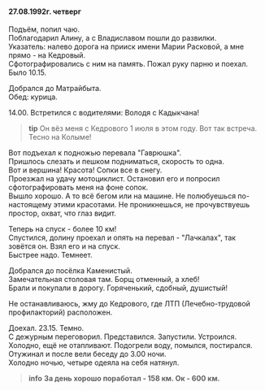 #### 27.08.1992г. четверг

Подъём, попил чаю.  
Поблагодарил Алину, а с Владиславом пошли до развилки.  
Указатель: налево дорога на прииск имени Марии Расковой, а мне прямо - на Кедровый.  
Сфотографировались с ним на память. Пожал руку парню и поехал.  
Было 10.15.

Добрался до Матрайбыта.  
Обед: курица. 

14.00. Встретился с водителями: Володя с Кадыкчана!
  
> **tip**
> Он вёз меня с Кедрового 1 июля в этом году. Вот так встреча. Тесно на Колыме!

Вот подъехал к подножью перевала "Гаврюшка".  
Пришлось слезать и пешком подниматься, скорость то одна.  
Вот и вершина! Красота! Сопки все в снегу.  
Проезжал на удачу мотоциклист. Остановил его и попросил сфотографировать меня на фоне сопок.  
Вышло хорошо. А то всё бегом или на машине. Не полюбуешься по-настоящему этими красотами. Не проникнешься, не прочувствуешь простор, охват, что глаз видит.

Теперь на спуск - более 10 км!  
Спустился, долину проехал и опять на перевал - "Лачкалах", так зовётся он. Взял его и на спуск.    
Быстрее надо. Темнеет.  

Добрался до посёлка Каменистый.  
Замечательная столовая там. Борщ отменный, а хлеб!  
Брали и покупали в дорогу. Горяченький, сдобный, душистый!  

 Не останавливаюсь, жму до Кедрового, где ЛТП (Лечебно-трудовой профилакторий) расположен.  
 
Доехал. 23.15. Темно.  
С дежурным переговорил. Представился. Запустили. Устроился.  
Холодно, ещё не отапливают. Подогрели воду, помылся, постирался.  
Отужинал и после вели беседу до 3.00 ночи.  
Холодно ночью, четыре одеяла на себя натянул.
> **info**
**За день хорошо поработал - 158 км. Ок - 600 км.**